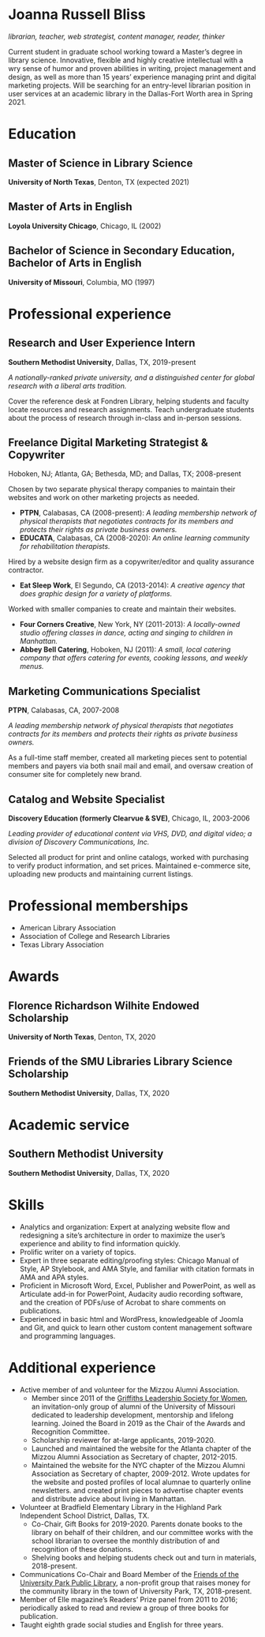 # Joanna Russell Bliss
*librarian, teacher, web strategist, content manager, reader, thinker*

Current student in graduate school working toward a Master’s degree in library science. Innovative, flexible and highly creative intellectual with a wry sense of humor and proven abilities in writing, project management and design, as well as more than 15 years’ experience managing print and digital marketing projects. Will be searching for an entry-level librarian position in user services at an academic library in the Dallas-Fort Worth area in Spring 2021.

# Education
## Master of Science in Library Science
**University of North Texas**, Denton, TX (expected 2021)
## Master of Arts in English
**Loyola University Chicago**, Chicago, IL (2002)
## Bachelor of Science in Secondary Education, Bachelor of Arts in English
**University of Missouri**, Columbia, MO (1997)

# Professional experience
## Research and User Experience Intern
**Southern Methodist University**, Dallas, TX, 2019-present

*A nationally-ranked private university, and a distinguished center for global research with a liberal arts tradition.*

Cover the reference desk at Fondren Library, helping students and faculty locate resources and research assignments. Teach undergraduate students about the process of research through in-class and in-person sessions.

## Freelance Digital Marketing Strategist & Copywriter
Hoboken, NJ; Atlanta, GA; Bethesda, MD; and Dallas, TX; 2008-present

Chosen by two separate physical therapy companies to maintain their websites and work on other marketing projects as needed.

- **PTPN**, Calabasas, CA (2008-present):
*A leading membership network of physical therapists that negotiates contracts for its members and protects their rights as private business owners.*
- **EDUCATA**, Calabasas, CA (2008-2020): *An online learning community for rehabilitation therapists.*

Hired by a website design firm as a copywriter/editor and quality assurance contractor.

- **Eat Sleep Work**, El Segundo, CA (2013-2014): *A creative agency that does graphic design for a variety of platforms.*

Worked with smaller companies to create and maintain their websites.

- **Four Corners Creative**, New York, NY (2011-2013): *A locally-owned studio offering classes in dance, acting and singing to children in Manhattan.*
- **Abbey Bell Catering**, Hoboken, NJ (2011): *A small, local catering company that offers catering for events, cooking lessons, and weekly menus.*

## Marketing Communications Specialist
**PTPN**, Calabasas, CA, 2007-2008

*A leading membership network of physical therapists that negotiates contracts for its members and protects their rights as private business owners.*

As a full-time staff member, created all marketing pieces sent to potential members and payers via both snail mail and email, and oversaw creation of consumer site for completely new brand.

## Catalog and Website Specialist
**Discovery Education (formerly Clearvue & SVE)**, Chicago, IL, 2003-2006

*Leading provider of educational content via VHS, DVD, and digital video; a division of Discovery Communications, Inc.*

Selected all product for print and online catalogs, worked with purchasing to verify product information, and set prices. Maintained e-commerce site, uploading new products and maintaining current listings.

# Professional memberships

- American Library Association
- Association of College and Research Libraries
- Texas Library Association

# Awards

## Florence Richardson Wilhite Endowed Scholarship
**University of North Texas**, Denton, TX, 2020
## Friends of the SMU Libraries Library Science Scholarship
**Southern Methodist University**, Dallas, TX, 2020

# Academic service

## Southern Methodist University
**Southern Methodist University**, Dallas, TX, 2020

# Skills

- Analytics and organization: Expert at analyzing website flow and redesigning a site’s architecture in order to maximize the user’s experience and ability to find information quickly.
- Prolific writer on a variety of topics.
- Expert in three separate editing/proofing styles: Chicago Manual of Style, AP Stylebook, and AMA Style, and familiar with citation formats in AMA and APA styles.
- Proficient in Microsoft Word, Excel, Publisher and PowerPoint, as well as Articulate add-in for PowerPoint, Audacity audio recording software, and the creation of PDFs/use of Acrobat to share comments on publications.
- Experienced in basic html and WordPress, knowledgeable of Joomla and Git, and quick to learn other custom content management software and programming languages.

# Additional experience

- Active member of and volunteer for the Mizzou Alumni Association.
    - Member since 2011 of the [Griffiths Leadership Society for Women](https://www.mizzou.com/griffithssociety), an invitation-only group of alumni of the University of Missouri dedicated to leadership development, mentorship and lifelong learning. Joined the Board in 2019 as the Chair of the Awards and Recognition Committee.
    - Scholarship reviewer for at-large applicants, 2019-2020.
    - Launched and maintained the website for the Atlanta chapter of the Mizzou Alumni Association as Secretary of chapter, 2012-2015.
    - Maintained the website for the NYC chapter of the Mizzou Alumni Association as Secretary of chapter, 2009-2012. Wrote updates for the website and posted profiles of local alumnae to quarterly online newsletters. and created print pieces to advertise chapter events and distribute advice about living in Manhattan.
- Volunteer at Bradfield Elementary Library in the Highland Park Independent School District, Dallas, TX.
    - Co-Chair, Gift Books for 2019-2020. Parents donate books to the library on behalf of their children, and our committee works with the school librarian to oversee the monthly distribution of and recognition of these donations.
    - Shelving books and helping students check out and turn in materials, 2018-present.
- Communications Co-Chair and Board Member of the [Friends of the University Park Public Library](https://uplibraryfriends.org/), a non-profit group that raises money for the community library in the town of University Park, TX, 2018-present.
- Member of Elle magazine’s Readers’ Prize panel from 2011 to 2016; periodically asked to read and review a group of three books for publication.
- Taught eighth grade social studies and English for three years.
